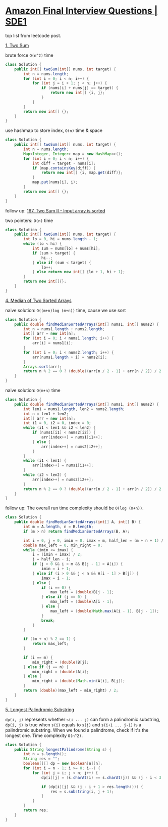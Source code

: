 # [Amazon Final Interview Questions | SDE1](https://leetcode.com/discuss/interview-question/488887/Amazon-Final-Interview-Questions-or-SDE1)

top list from leetcode post.

[1. Two Sum](https://leetcode.com/problems/two-sum/)

brute force `O(n^2)` time

```java
class Solution {
    public int[] twoSum(int[] nums, int target) {
        int n = nums.length;
        for (int i = 0; i < n; i++) {
            for (int j = i + 1; j < n; j++) {
                if (nums[i] + nums[j] == target) {
                    return new int[] {i, j};
                }
            }
        }
        return new int[] {};
    }
}
```

use hashmap to store index, `O(n)` time & space

```java
class Solution {
    public int[] twoSum(int[] nums, int target) {
        int n = nums.length;
        Map<Integer, Integer> map = new HashMap<>();
        for (int i = 0; i < n; i++) {
            int diff = target - nums[i];
            if (map.containsKey(diff)) {
                return new int[] {i, map.get(diff)};
            }
            map.put(nums[i], i);
        }
        return new int[] {};
    }
}
```

follow up: [167. Two Sum II - Input array is sorted](https://leetcode.com/problems/two-sum-ii-input-array-is-sorted/)

two pointers: `O(n)` time

```java
class Solution {
    public int[] twoSum(int[] nums, int target) {
        int lo = 0, hi = nums.length - 1;
        while (lo < hi) {
            int sum = nums[lo] + nums[hi];
            if (sum > target) {
                hi--;
            } else if (sum < target) {
                lo++;
            } else return new int[] {lo + 1, hi + 1};
        }
        return new int[]{};
    }
}
```

[4. Median of Two Sorted Arrays](https://leetcode.com/problems/median-of-two-sorted-arrays/)

naive solution: `O((m+n)log (m+n))` time, cause we use sort

```java
class Solution {
    public double findMedianSortedArrays(int[] nums1, int[] nums2) {
        int n = nums1.length + nums2.length;
        int[] arr = new int[n];
        for (int i = 0; i < nums1.length; i++) {
            arr[i] = nums1[i];
        }
        for (int i = 0; i < nums2.length; i++) {
            arr[nums1.length + i] = nums2[i];
        }
        Arrays.sort(arr);
        return n % 2 == 0 ? (double)(arr[n / 2 - 1] + arr[n / 2]) / 2 : (double)arr[n / 2];
    }
}
```

naive solution: `O(m+n)` time

```java
class Solution {
    public double findMedianSortedArrays(int[] nums1, int[] nums2) {
        int len1 = nums1.length, len2 = nums2.length;
        int n = len1 + len2;
        int[] arr = new int[n];
        int i1 = 0, i2 = 0, index = 0;
        while (i1 < len1 && i2 < len2) {
            if (nums1[i1] < nums2[i2]) {
                arr[index++] = nums1[i1++];
            } else {
                arr[index++] = nums2[i2++];
            }
        }
        while (i1 < len1) {
            arr[index++] = nums1[i1++];
        }
        while (i2 < len2) {
            arr[index++] = nums2[i2++];
        }
        return n % 2 == 0 ? (double)(arr[n / 2 - 1] + arr[n / 2]) / 2 : (double)arr[n / 2];
    }
}
```

follow up: The overall run time complexity should be `O(log (m+n))`.

```java
class Solution {
    public double findMedianSortedArrays(int[] A, int[] B) {
        int m = A.length, n = B.length;
        if (m > n) return findMedianSortedArrays(B, A);

        int i = 0, j = 0, imin = 0, imax = m, half_len = (m + n + 1) / 2;
        double max_left = 0, min_right = 0;
        while (imin <= imax) {
            i = (imin + imax) / 2;
            j = half_len - i;
            if (j > 0 && i < m && B[j - 1] > A[i]) {
                imin = i + 1;
            } else if (i > 0 && j < n && A[i - 1] > B[j]) {
                imax = i - 1;
            } else {
                if (i == 0) {
                    max_left = (double)B[j - 1];
                } else if (j == 0) {
                    max_left = (double)A[i - 1];
                } else {
                    max_left = (double)Math.max(A[i - 1], B[j - 1]);
                }
                break;
            }
        }

        if ((m + n) % 2 == 1) {
            return max_left;
        }

        if (i == m) {
            min_right = (double)B[j];
        } else if (j == n) {
            min_right = (double)A[i];
        } else {
            min_right = (double)Math.min(A[i], B[j]);
        }
        return (double)(max_left + min_right) / 2;
    }
}
```

[5. Longest Palindromic Substring](https://leetcode.com/problems/longest-palindromic-substring/)

`dp(i, j)` represents whether `s(i ... j)` can form a palindromic substring, `dp(i, j)` is true when `s(i)` equals to `s(j)` and `s(i+1 ... j-1)` is a palindromic substring. When we found a palindrome, check if it's the longest one. Time complexity `O(n^2)`.

```java
class Solution {
    public String longestPalindrome(String s) {
        int n = s.length();
        String res = "";
        boolean[][] dp = new boolean[n][n];
        for (int i = n - 1; i >= 0; i--) {
            for (int j = i; j < n; j++) {
                dp[i][j] = (s.charAt(i) == s.charAt(j)) && (j - i < 3 || dp[i + 1][j - 1]);

                if (dp[i][j] && (j - i + 1 > res.length())) {
                    res = s.substring(i, j + 1);
                }
            }
        }
        return res;
    }
}
```
